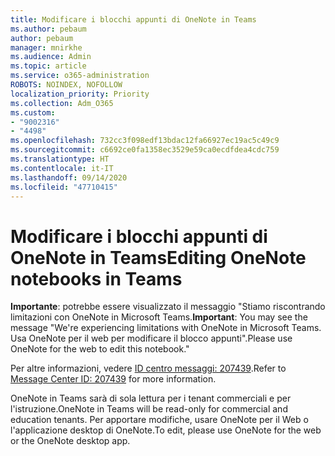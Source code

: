 ```yaml
---
title: Modificare i blocchi appunti di OneNote in Teams
ms.author: pebaum
author: pebaum
manager: mnirkhe
ms.audience: Admin
ms.topic: article
ms.service: o365-administration
ROBOTS: NOINDEX, NOFOLLOW
localization_priority: Priority
ms.collection: Adm_O365
ms.custom:
- "9002316"
- "4498"
ms.openlocfilehash: 732cc3f098edf13bdac12fa66927ec19ac5c49c9
ms.sourcegitcommit: c6692ce0fa1358ec3529e59ca0ecdfdea4cdc759
ms.translationtype: HT
ms.contentlocale: it-IT
ms.lasthandoff: 09/14/2020
ms.locfileid: "47710415"
---
```

# <a name="editing-onenote-notebooks-in-teams"></a><span data-ttu-id="9acef-102">Modificare i blocchi appunti di OneNote in Teams</span><span class="sxs-lookup"><span data-stu-id="9acef-102">Editing OneNote notebooks in Teams</span></span>

<span data-ttu-id="9acef-103">**Importante**: potrebbe essere visualizzato il messaggio "Stiamo riscontrando limitazioni con OneNote in Microsoft Teams.</span><span class="sxs-lookup"><span data-stu-id="9acef-103">**Important**: You may see the message  "We're experiencing limitations with OneNote in Microsoft Teams.</span></span> <span data-ttu-id="9acef-104">Usa OneNote per il web per modificare il blocco appunti".</span><span class="sxs-lookup"><span data-stu-id="9acef-104">Please use OneNote for the web to edit this notebook."</span></span>  

<span data-ttu-id="9acef-105">Per altre informazioni, vedere [ID centro messaggi: 207439](https://admin.microsoft.com/Adminportal/Home?source=applauncher#MessageCenter?id=MC207439).</span><span class="sxs-lookup"><span data-stu-id="9acef-105">Refer to [Message Center ID: 207439](https://admin.microsoft.com/Adminportal/Home?source=applauncher#MessageCenter?id=MC207439) for more information.</span></span>

<span data-ttu-id="9acef-106">OneNote in Teams sarà di sola lettura per i tenant commerciali e per l'istruzione.</span><span class="sxs-lookup"><span data-stu-id="9acef-106">OneNote in Teams will be read-only for commercial and education tenants.</span></span> <span data-ttu-id="9acef-107">Per apportare modifiche, usare OneNote per il Web o l'applicazione desktop di OneNote.</span><span class="sxs-lookup"><span data-stu-id="9acef-107">To edit, please use OneNote for the web or the OneNote desktop app.</span></span>
